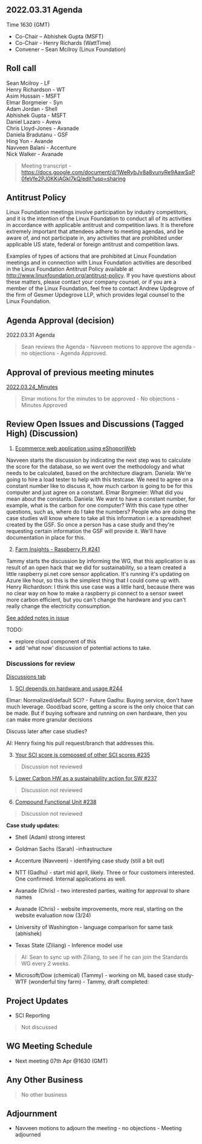 ## 2022.03.31 Agenda

Time 1630 (GMT)

- Co-Chair – Abhishek Gupta (MSFT)
- Co-Chair - Henry Richards (WattTime)
- Convener – Sean Mcilroy (Linux Foundation)

## Roll call
Sean Mcilroy - LF<br>
Henry Richardson - WT<br>
Asim Hussain - MSFT<br>
Elmar Borgmeier - Syn<br>
Adam Jordan - Shell<br>
Abhishek Gupta - MSFT <br>
Daniel Lazaro - Aveva<br>
Chris Lloyd-Jones - Avanade<br>
Daniela Bradutanu - GSF<br>
Hing Yon - Avande<br>
Navveen Balani - Accenture<br>
Nick Walker - Avanade<br>

> Meeting transcript - https://docs.google.com/document/d/1WeRybJv8a8vunyRe9AawSqP0feVfe2PJ0KKiAGkI7kQ/edit?usp=sharing
  
## Antitrust Policy
Linux Foundation meetings involve participation by industry competitors, and it is the intention of the Linux Foundation to conduct 
all of its activities in accordance with applicable antitrust and competition laws. 
It is therefore extremely important that attendees adhere to meeting agendas, and be aware of, and not participate in, any activities 
that are prohibited under applicable US state, federal or foreign antitrust and competition laws.

Examples of types of actions that are prohibited at Linux Foundation meetings and in connection with Linux Foundation activities are 
described in the Linux Foundation Antitrust Policy available at http://www.linuxfoundation.org/antitrust-policy. 
If you have questions about these matters, please contact your company counsel, or if you are a member of the Linux Foundation, 
feel free to contact Andrew Updegrove of the firm of Gesmer Updegrove LLP, which provides legal counsel to the Linux Foundation.
  
## Agenda Approval (decision) 
2022.03.31 Agenda

> Sean reviews the Agenda - Navveen motions to approve the agenda - no objections - Agenda Approved.
  
## Approval of previous meeting minutes
[2022.03.24_Minutes](https://github.com/Green-Software-Foundation/standards_wg/blob/main/Agenda_Minutes/2022.03.24_Minutes.md) 

> Elmar motions for the minutes to be approved - No objections - Minutes Approved

## Review Open Issues and Discussions (Tagged High) (Discussion)

1. [Ecommerce web application using eShoponWeb](https://github.com/Green-Software-Foundation/software_carbon_intensity/issues/227)

Navveen starts the discussion by indicating the next step was to calculate the score for the database, so we went over the methodology and what needs to be calculated, based on the architecture diagram. 
Daniela: We're going to hire a load tester to help with this testcase. We need to agree on a constant number like to discuss it, how much carbon is going to be for this computer and just agree on a constant.
Elmar Borgmeier: What did you mean about the constants.
Daniela: We want to have a constant number, for example, what is the carbon for one computer? With this case type other questions, such as, where do I take the numbers? People who are doing the case studies will know where to take all this information i.e. a spreadsheet created by the GSF. So once a person has a case study and they're requesting certain information the GSF will provide it. We'll have documentation in place for this.

2. [Farm Insights - Raspberry Pi #241](https://github.com/Green-Software-Foundation/software_carbon_intensity/issues/241)

Tammy starts the discussion by informing the WG, that this application is as result of an open hack that we did for sustainability, so a team  created a little raspberry pi.net core sensor application. It's running it's updating on Azure like hour, so this is the simplest thing that I could come up with.
Henry Richardson: I think this use case was a little hard, because there was no clear way on how to make a raspberry pi connect to a sensor sweet more carbon efficient, but you can't change the hardware and you can't really change the electricity consumption.

[See added notes in issue](https://github.com/Green-Software-Foundation/software_carbon_intensity/issues/241)

TODO:
- explore cloud component of this
- add 'what now' discussion of potential actions to take.

### Discussions for review

[Discussions tab](https://github.com/Green-Software-Foundation/software_carbon_intensity/discussions)

1. [SCI depends on hardware and usage #244](https://github.com/Green-Software-Foundation/software_carbon_intensity/discussions/244)

Elmar: Normalized/default SCI? - Future
Gadhu: Buying service, don't have much leverage. Good/bad score, getting a score is the only choice that can be made. But if buying software and running on own hardware, then you can make more granular decisions

Discuss later after case studies?

AI: Henry fixing his pull request/branch that addresses this.

3. [Your SCI score is composed of other SCI scores #235](https://github.com/Green-Software-Foundation/software_carbon_intensity/discussions/235)

> Discussion not reviewed

5. [Lower Carbon HW as a sustainability action for SW #237](https://github.com/Green-Software-Foundation/software_carbon_intensity/discussions/237)

> Discussion not reviewed

6. [Compound Functional Unit #238](https://github.com/Green-Software-Foundation/software_carbon_intensity/discussions/238)

> Discussion not reviewed

**Case study updates:**

- Shell (Adam) strong interest

- Goldman Sachs (Sarah) -infrastructure

- Accenture (Navveen) - identifying case study (still a bit out) 

- NTT (Gadhu) - start mid april, likely. Three or four customers interested. One confirmed. Internal applications as well. 

- Avanade (Chris) - two interested parties, waiting for approval to share names

- Avanade (Chris) - website improvements, more real, starting on the website evaluation now (3/24)

- University of Washington - language comparison for same task (abhishek)

- Texas State (Ziliang) - Inference model use
> AI: Sean to sync up with Ziliang, to see if he can join the Standards WG every 2 weeks.

- Microsoft/Dow (chemical) (Tammy) - working on ML based case study- WTF (wonderful tiny farm) - Tammy, draft completed: 

## Project Updates

- SCI Reporting

> Not discussed

## WG Meeting Schedule

- Next meeting 07th Apr @1630 (GMT) 

## Any Other Business

> No other business

## Adjournment

- Navveen motions to adjourn the meeting - no objections - Meeting adjourned
